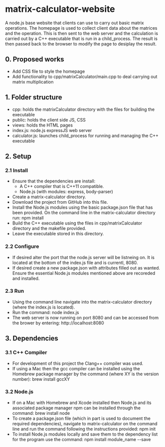 # matrix-calculator-website
A node.js base website that clients can use to carry out basic matrix operations. The homepage is used to collect client data about the matrices and the operation. This is then sent to the web server and the calculation is carried out by a C++ executable that is run in a child_process. The result is then passed back to the browser to modify the page to desiplay the result.

## 0. Proposed works

- Add CSS file to style the homepage
- Add functionality to cpp/matrixCalculator/main.cpp to deal carrying out matrix multiplication

## 1. Folder structure

- cpp: holds the matrixCalculator directory with the files for building the executable
- public: holds the client side JS, CSS
- views: holds the HTML pages
- index.js: node.js expressJS web server
- calculator.js: launches child_process for running and managing the C++ executable

## 2. Setup

### 2.1 Install

- Ensure that the dependencies are install:
  - A C++ compiler that is C++11 compatible.
  - Node.js (with modules: express, body-parser)
- Create a matrix-calculator directory.
- Download the project from GitHub into this file.
- Install the Node.js modules using the basic package.json file that has been provided. On the command line in the matrix-calculator directory run: npm install
- Build the C++ executable using the files in cpp/matrixCalculator directory and the makefile provided.
- Leave the executable stored in this directory.

### 2.2 Configure

- If desired alter the port that the node.js server will be listneing on. It is located at the bottom of the index.js file and is currentl, 8080.
- If desired create a new package.json with attributes filled out as wanted. Ensure the essential Node.js modules mentioned above are recoreded and installed.

### 2.3 Run

- Using the command line navigate into the matrix-calculator directory (where the index.js is located).
- Run the command: node index.js
- The web server is now running on port 8080 and can be accessed from the brower by entering: http://localhost:8080

## 3. Dependencies

### 3.1 C++ Compiler

- For development of this project the Clang++ compiler was used.
- If using a Mac then the gcc compiler can be installed using the Homebrew package manager by the command (where XY is the version number): brew install gccXY

### 3.2 Node.js

- If on a Mac with Homebrew and Xcode installed then Node.js and its associated package manager npm can be installed through the command: brew install node
- To create a package.json file (which in part is used to document the required dependencies), navigate to matrix-calculator on the command line and run the command following the instructions provided: npm init
- To install Node.js modules locally and save them to the dependency list for the program use the command: npm install module_name --save
